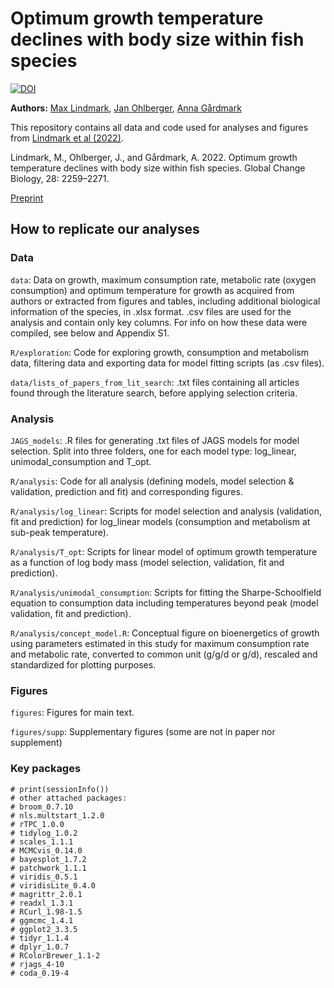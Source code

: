 # Optimum growth temperature declines with body size within fish species

[![DOI](https://zenodo.org/badge/184549156.svg)](https://zenodo.org/badge/latestdoi/184549156)

**Authors:** [Max Lindmark](https://maxlindmark.netlify.app/), [Jan Ohlberger](http://janohlberger.com/Homepage/), [Anna Gårdmark](https://internt.slu.se/en/cv-originals/anna-gardmark/)

This repository contains all data and code used for analyses and figures from [Lindmark et al (2022)](https://onlinelibrary.wiley.com/doi/full/10.1111/gcb.16067).

Lindmark, M., Ohlberger, J., and Gårdmark, A. 2022. Optimum growth temperature declines with body size within fish species. Global Change Biology, 28: 2259–2271.

[Preprint](https://www.biorxiv.org/content/10.1101/2021.01.21.427580v4)

## How to replicate our analyses

### Data
`data`: Data on growth, maximum consumption rate, metabolic rate (oxygen consumption) and optimum temperature for growth as acquired from authors or extracted from figures and tables, including additional biological information of the species, in .xlsx format. .csv files are used for the analysis and contain only key columns. For info on how these data were compiled, see below and Appendix S1.

`R/exploration`: Code for exploring growth, consumption and metabolism data, filtering data and exporting data for model fitting scripts (as .csv files). 

`data/lists_of_papers_from_lit_search`: .txt files containing all articles found through the literature search, before applying selection criteria.

### Analysis
`JAGS_models`: .R files for generating .txt files of JAGS models for model selection. Split into three folders, one for each model type: log_linear, unimodal_consumption and T_opt.

`R/analysis`: Code for all analysis (defining models, model selection & validation, prediction and fit) and corresponding figures.

`R/analysis/log_linear`: Scripts for model selection and analysis (validation, fit and prediction) for log_linear models (consumption and metabolism at sub-peak temperature).

`R/analysis/T_opt`: Scripts for linear model of optimum growth temperature as a function of log body mass (model selection, validation, fit and prediction).

`R/analysis/unimodal_consumption`: Scripts for fitting the Sharpe-Schoolfield equation to consumption data including temperatures beyond peak (model validation, fit and prediction).

`R/analysis/concept_model.R`: Conceptual figure on bioenergetics of growth using parameters estimated in this study for maximum consumption rate and metabolic rate, converted to common unit (g/g/d or g/d), rescaled and standardized for plotting purposes.

### Figures
`figures`: Figures for main text.

`figures/supp`: Supplementary figures (some are not in paper nor supplement)


### Key packages
```{r}
# print(sessionInfo())
# other attached packages:
# broom_0.7.10
# nls.multstart_1.2.0
# rTPC_1.0.0
# tidylog_1.0.2
# scales_1.1.1
# MCMCvis_0.14.0
# bayesplot_1.7.2
# patchwork_1.1.1
# viridis_0.5.1
# viridisLite_0.4.0
# magrittr_2.0.1
# readxl_1.3.1       
# RCurl_1.98-1.5
# ggmcmc_1.4.1
# ggplot2_3.3.5
# tidyr_1.1.4
# dplyr_1.0.7
# RColorBrewer_1.1-2
# rjags_4-10
# coda_0.19-4     
```


